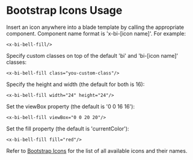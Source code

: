 # Bootstrap Icons Usage

Insert an icon anywhere into a blade template by calling the appropriate component.
Component name format is 'x-bi-[icon name]'. For example:

```blade
<x-bi-bell-fill/>
```

Specify custom classes on top of the default 'bi' and 'bi-[icon name]' classes:

```blade
<x-bi-bell-fill class="you-custom-class"/>
```

Specify the height and width (the default for both is 16):

```blade
<x-bi-bell-fill width="24" height="24"/>
```

Set the viewBox property (the default is '0 0 16 16'):

```blade
<x-bi-bell-fill viewBox="0 0 20 20"/>
```

Set the fill property (the default is 'currentColor'):

```blade
<x-bi-bell-fill fill="red"/>
```

Refer to [Bootstrap Icons](https://icons.getbootstrap.com/) for the list of all available icons and their names.
